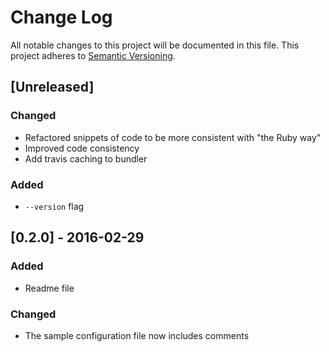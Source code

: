 # Change Log
All notable changes to this project will be documented in this file.
This project adheres to [Semantic Versioning](http://semver.org/).

## [Unreleased]
### Changed
- Refactored snippets of code to be more consistent with "the Ruby way"
- Improved code consistency
- Add travis caching to bundler

### Added
- `--version` flag

## [0.2.0] - 2016-02-29
### Added
- Readme file

### Changed
- The sample configuration file now includes comments
